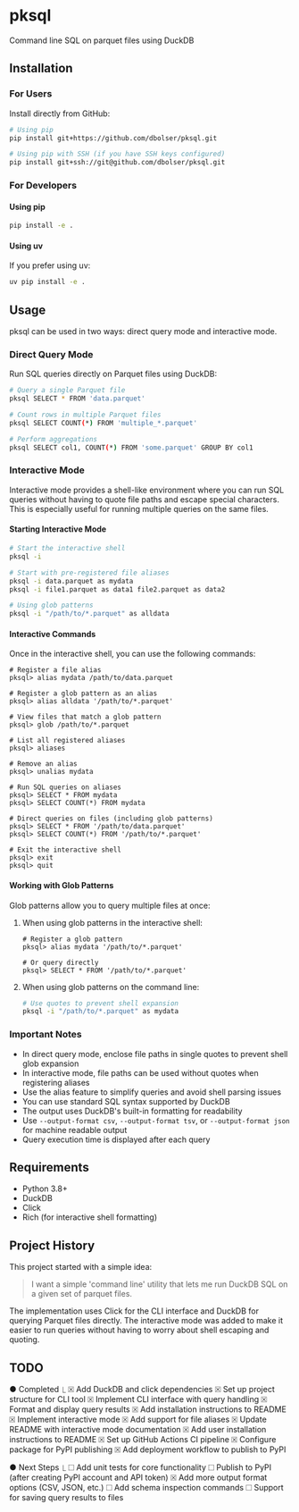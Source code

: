 # pksql

Command line SQL on parquet files using DuckDB

## Installation

### For Users

Install directly from GitHub:

```bash
# Using pip
pip install git+https://github.com/dbolser/pksql.git

# Using pip with SSH (if you have SSH keys configured)
pip install git+ssh://git@github.com/dbolser/pksql.git
```

### For Developers

#### Using pip

```bash
pip install -e .
```

#### Using uv

If you prefer using uv:

```bash
uv pip install -e .
```

## Usage

pksql can be used in two ways: direct query mode and interactive mode.

### Direct Query Mode

Run SQL queries directly on Parquet files using DuckDB:

```bash
# Query a single Parquet file
pksql SELECT * FROM 'data.parquet'

# Count rows in multiple Parquet files
pksql SELECT COUNT(*) FROM 'multiple_*.parquet'

# Perform aggregations
pksql SELECT col1, COUNT(*) FROM 'some.parquet' GROUP BY col1
```

### Interactive Mode

Interactive mode provides a shell-like environment where you can run SQL queries without having to quote file paths and escape special characters. This is especially useful for running multiple queries on the same files.

#### Starting Interactive Mode

```bash
# Start the interactive shell
pksql -i

# Start with pre-registered file aliases
pksql -i data.parquet as mydata
pksql -i file1.parquet as data1 file2.parquet as data2

# Using glob patterns
pksql -i "/path/to/*.parquet" as alldata
```

#### Interactive Commands

Once in the interactive shell, you can use the following commands:

```
# Register a file alias
pksql> alias mydata /path/to/data.parquet

# Register a glob pattern as an alias
pksql> alias alldata '/path/to/*.parquet'

# View files that match a glob pattern
pksql> glob /path/to/*.parquet

# List all registered aliases
pksql> aliases

# Remove an alias
pksql> unalias mydata

# Run SQL queries on aliases
pksql> SELECT * FROM mydata
pksql> SELECT COUNT(*) FROM mydata

# Direct queries on files (including glob patterns)
pksql> SELECT * FROM '/path/to/data.parquet'
pksql> SELECT COUNT(*) FROM '/path/to/*.parquet'

# Exit the interactive shell
pksql> exit
pksql> quit
```

#### Working with Glob Patterns

Glob patterns allow you to query multiple files at once:

1. When using glob patterns in the interactive shell:
   ```
   # Register a glob pattern
   pksql> alias mydata '/path/to/*.parquet'
   
   # Or query directly
   pksql> SELECT * FROM '/path/to/*.parquet'
   ```

2. When using glob patterns on the command line:
   ```bash
   # Use quotes to prevent shell expansion
   pksql -i "/path/to/*.parquet" as mydata
   ```

### Important Notes

- In direct query mode, enclose file paths in single quotes to prevent shell glob expansion
- In interactive mode, file paths can be used without quotes when registering aliases
- Use the alias feature to simplify queries and avoid shell parsing issues
- You can use standard SQL syntax supported by DuckDB
- The output uses DuckDB's built-in formatting for readability
- Use `--output-format csv`, `--output-format tsv`, or `--output-format json` for machine readable output
- Query execution time is displayed after each query

## Requirements

- Python 3.8+
- DuckDB
- Click
- Rich (for interactive shell formatting)

## Project History

This project started with a simple idea:

> I want a simple 'command line' utility that lets me run DuckDB SQL on a given set of parquet files.

The implementation uses Click for the CLI interface and DuckDB for querying Parquet files directly. The interactive mode was added to make it easier to run queries without having to worry about shell escaping and quoting.

## TODO

● Completed
  ⎿  ☒ Add DuckDB and click dependencies
     ☒ Set up project structure for CLI tool
     ☒ Implement CLI interface with query handling
     ☒ Format and display query results
     ☒ Add installation instructions to README
     ☒ Implement interactive mode
     ☒ Add support for file aliases
     ☒ Update README with interactive mode documentation
     ☒ Add user installation instructions to README
     ☒ Set up GitHub Actions CI pipeline
     ☒ Configure package for PyPI publishing
     ☒ Add deployment workflow to publish to PyPI

● Next Steps
  ⎿  ☐ Add unit tests for core functionality
     ☐ Publish to PyPI (after creating PyPI account and API token)
     ☒ Add more output format options (CSV, JSON, etc.)
     ☐ Add schema inspection commands
     ☐ Support for saving query results to files

